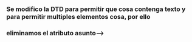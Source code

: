 ### Se modifico la DTD para permitir que cosa contenga texto y para permitir multiples elementos cosa, por ello 
### eliminamos el atributo asunto-->